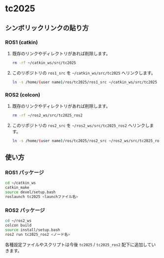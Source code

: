 # tc2025

## シンボリックリンクの貼り方

### ROS1 (catkin)

1. 既存のリンクやディレクトリがあれば削除します。
   ```bash
   rm -rf ~/catkin_ws/src/tc2025
   ```
2. このリポジトリの `ros1_src` を `~/catkin_ws/src/tc2025` へリンクします。
   ```bash
   ln -s /home/(user name)/ros/tc2025/ros1_src ~/catkin_ws/src/tc2025
   ```

### ROS2 (colcon)

1. 既存のリンクやディレクトリがあれば削除します。
   ```bash
   rm -rf ~/ros2_ws/src/tc2025_ros2
   ```
2. このリポジトリの `ros2_src` を `~/ros2_ws/src/tc2025_ros2` へリンクします。
   ```bash
   ln -s /home/(user name)/ros/tc2025/ros2_src ~/ros2_ws/src/tc2025_ros2
   ```

## 使い方

### ROS1 パッケージ

```bash
cd ~/catkin_ws
catkin_make
source devel/setup.bash
roslaunch tc2025 <launchファイル名>
```

### ROS2 パッケージ

```bash
cd ~/ros2_ws
colcon build
source install/setup.bash
ros2 run tc2025_ros2 <ノード名>
```

各種設定ファイルやスクリプトは今後 `tc2025` / `tc2025_ros2` 配下に追加していきます。
